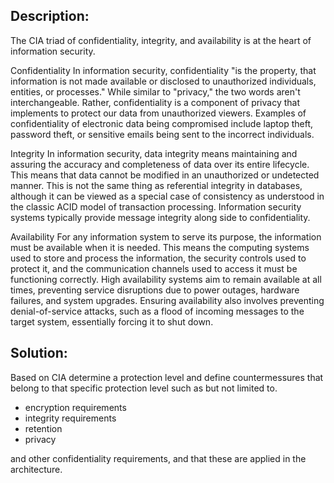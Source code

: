 ## Description:

The CIA triad of confidentiality, integrity, and availability is at the heart of information security.

Confidentiality
In information security, confidentiality "is the property, that information
is not made available or disclosed to unauthorized individuals, entities, or processes." 
While similar to "privacy," the two words aren't interchangeable. Rather, confidentiality 
is a component of privacy that implements to protect our data from unauthorized viewers.
Examples of confidentiality of electronic data being compromised include laptop theft, 
password theft, or sensitive emails being sent to the incorrect individuals.

Integrity
In information security, data integrity means maintaining and assuring the accuracy
and completeness of data over its entire lifecycle. This means that data cannot
be modified in an unauthorized or undetected manner. This is not the same thing as
referential integrity in databases, although it can be viewed as a special case of
consistency as understood in the classic ACID model of transaction processing.
Information security systems typically provide message integrity along side to confidentiality.

Availability
For any information system to serve its purpose, the information must be available when it is needed.
This means the computing systems used to store and process the information, 
the security controls used to protect it, and the communication channels used to
access it must be functioning correctly. High availability systems aim to remain available
at all times, preventing service disruptions due to power outages, hardware failures, 
and system upgrades. Ensuring availability also involves preventing denial-of-service attacks, 
such as a flood of incoming messages to the target system, essentially forcing it to shut down.


## Solution:

Based on CIA determine a protection level and define countermessures that belong to that specific 
protection level such as but not limited to.

- encryption requirements
- integrity requirements 
- retention
- privacy 

and other confidentiality requirements, and that these are applied in the architecture.
